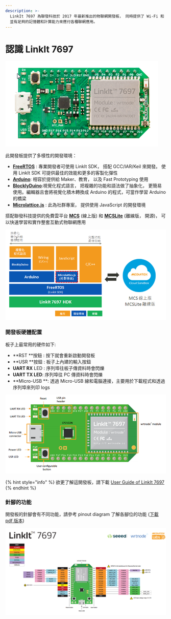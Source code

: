 ```yaml
---
description: >-
  LinkIt 7697 為聯發科技於 2017 年最新推出的物聯網開發板， 同時提供了 Wi-Fi 和 藍牙 兩種連線功能，
  並有足夠的記憶體和計算能力來應付各種聯網應用。
---
```


# 認識 LinkIt 7697

![](../.gitbook/assets/image-01.png)

此開發板提供了多樣性的開發環境：

* [**FreeRTOS**](https://docs.labs.mediatek.com/resource/mt7687-mt7697/en/get-started-linkit-7697-hdk) : 專業開發者可使用 LinkIt SDK， 搭配 GCC/IAR/Keil 來開發。 使用 LinkIt SDK 可提供最佳的效能和更多的客製化彈性
* [**Arduino**](https://docs.labs.mediatek.com/resource/linkit7697-arduino/en/setup-arduino-ide-for-linkit-7697): 相容於提供給 Maker、教育， 以及 Fast Prototyping 使用
* [**BlocklyDuino**](https://github.com/MediaTek-Labs/BlocklyDuino-for-LinkIt):視覺化程式語言， 把複雜的功能和語法做了抽象化， 更簡易使用。編輯器且會將視覺化積木轉換成 Arduino 的程式，可當作學習 Arduino 的橋梁
* [**Microlattice.js**](https://www.gitbook.com/book/iamblue/microlattice-js-for-linkit-rtos/details) : 此為社群專案， 提供使用 JavaScript 的開發環境

搭配聯發科技提供的免費雲平台 [**MCS**](https://mcs.mediatek.com/zh-TW/) (線上版) 和 [**MCSLite**](http://mcs-lite-introduction.netlify.com/zh-tw/) (離線版， 開源)， 可以快速學習和實作整套互動式物聯網應用

![](../.gitbook/assets/image-02.png)

### 開發板硬體配置 <a href="id-ren-shi-linkit7697-kai-fa-ban-ying-ti-pei-zhi" id="id-ren-shi-linkit7697-kai-fa-ban-ying-ti-pei-zhi"></a>

板子上最常用的硬件如下:

* **RST **按鈕 : 按下就會重新啟動開發板
* **USR **按鈕 : 板子上內建的輸入按鈕
* **UART RX** LED : 序列埠往板子傳資料時會閃爍
* **UART TX LED**:  序列埠往 PC 傳資料時會閃爍
* **Micro-USB **: 透過 Micro-USB 線和電腦連接，主要用於下載程式和透過序列埠來列印 logs

![](../.gitbook/assets/image-03.png)

{% hint style="info" %}
欲更了解這開發板，請下載 [User Guide of LinkIt 7697](https://labs.mediatek.com/en/download/AAdtKvL9)
{% endhint %}

### 針腳的功能 <a href="id-ren-shi-linkit7697-zhen-jiao-de-gong-neng" id="id-ren-shi-linkit7697-zhen-jiao-de-gong-neng"></a>

開發板的針腳會有不同功能，請參考 pinout diagram 了解各腳位的功能 ([下載 pdf 版本](https://labs.mediatek.com/en/download/1ega2lbl))

![](../.gitbook/assets/image-04.png)
